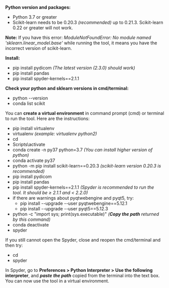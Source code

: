 **Python version and packages:**
*	Python 3.7 or greater
*	Scikit-learn needs to be 0.20.3 _(recommended)_ up to 0.21.3. Scikit-learn 0.22 or greater will not work. 

**Note:**
If you have this error: _ModuleNotFoundError: No module named 'sklearn.linear_model.base'_ while running the tool, it means you have the incorrect version of scikit-learn. 

**Install:**
*	pip install pydicom            _(The latest version (2.3.0) should work)_
*	pip install pandas
*	pip install spyder-kernels==2.1.1

**Check your python and sklearn versions in cmd/terminal:**
*	python --version
*	conda list scikit

You can **create a virtual environment** in command prompt (cmd) or terminal to run the tool. Here are the instructions: 
*	pip install virtualenv
*	virtualenv <new environment>          _(example: virtualenv python2)_
*	cd <new environment>
*	Scripts\activate
*	conda create -n py37 python=3.7      _(You can install higher version of python)_
*	conda activate py37
*	python -m pip install scikit-learn==0.20.3     _(scikit-learn version 0.20.3 is recommended)_
*	pip install pydicom
*	pip install pandas
*	pip install spyder-kernels==2.1.1       _(Spyder is recommended to run the tool. It should be ≥ 2.1.1 and < 2.2.0)_
  * if there are warnings about pyqtwebengine and pyqt5, try: 
    - pip install --upgrade --user pyqtwebengine==5.12.1
    - pip install --upgrade --user pyqt5==5.12.3
*	python -c "import sys; print(sys.executable)"   _(**Copy the path** returned by this command)_
*	conda deactivate              
*	spyder 			

If you still cannot open the Spyder, close and reopen the cmd/terminal and then try:
*	cd <new environment>          
*	spyder

In Spyder, go to **Preferences > Python Interpreter > Use the following interpreter**, and _**paste the path**_ copied from the terminal into the text box. You can now use the tool in a virtual environment. 

